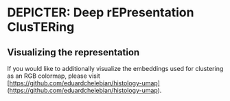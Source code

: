 # DEPICTER: Deep rEPresentation ClusTERing 

## Visualizing the representation

If you would like to additionally visualize the embeddings used for clustering as an RGB colormap, please visit [https://github.com/eduardchelebian/histology-umap] (https://github.com/eduardchelebian/histology-umap). 
